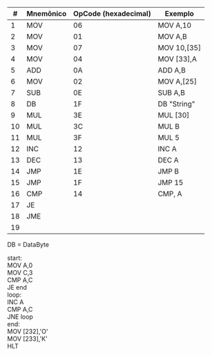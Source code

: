 | # | Mnemônico | OpCode (hexadecimal) | Exemplo |
| - | - | - | - |
| 1 | MOV | 06 | MOV A,10 |
| 2 | MOV | 01 | MOV A,B |
| 3 | MOV | 07 | MOV 10,[35] |
| 4 | MOV | 04 | MOV [33],A |
| 5 | ADD | 0A | ADD A,B |
| 6 | MOV | 02 | MOV A,[25] |
| 7 | SUB | 0E | SUB A,B |
| 8 | DB | 1F | DB "String" |
| 9 | MUL | 3E | MUL [30] |
| 10 | MUL | 3C | MUL B |
| 11 | MUL | 3F | MUL 5 |
| 12 | INC | 12 | INC A |
| 13 | DEC | 13 | DEC A |
| 14 | JMP | 1E | JMP B |
| 15 | JMP | 1F | JMP 15 |
| 16 | CMP | 14 | CMP, A |
| 17 | JE |  |  |
| 18 | JME |  |  |
| 19 |  |  |  |

DB = DataByte

start:  
	MOV A,0  
	MOV C,3  
	CMP A,C  
	JE end  
loop:  
	INC A  
	CMP A,C  
	JNE loop  
end:  
	MOV [232],'O'  
	MOV [233],'K'  
	HLT  